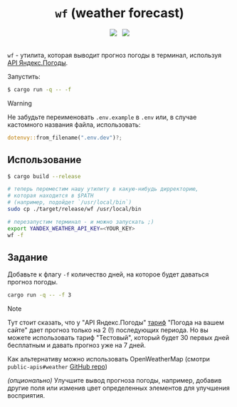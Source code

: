 <div align="center">
  <h1><code>wf</code> (weather forecast)</h1>
  <div>
    <img src="https://img.shields.io/badge/status-going project-3E3E3E?style=float&color=3cbf50"/>
    &nbsp;
    <a href="https://stepik.org/a/184782">
        <img src="https://img.shields.io/badge/Курс-Hands on основы Rust-3E3E3E?style=float&color=e6963c"/>
    </a>
    <br />
    <br />
  </div>
</div>

`wf` - утилита, которая выводит прогноз погоды в терминал, используя [API Яндекс.Погоды](https://yandex.ru/dev/weather/doc/dg/concepts/forecast-info.html).

Запустить:

```bash
$ cargo run -q -- -f
```

> [!WARNING]
> Не забудьте переименовать `.env.example` в `.env` или, в случае кастомного названия файла, использовать:
>
> ```rust
> dotenvy::from_filename(".env.dev")?;
> ```

## Использование

```bash
$ cargo build --release

# теперь переместим нашу утилиту в какую-нибудь дирректорию,
# которая находится в $PATH
# (например, подойдет `/usr/local/bin`)
sudo cp ./target/release/wf /usr/local/bin

# перезапустим терминал - и можно запускать ;)
export YANDEX_WEATHER_API_KEY=<YOUR_KEY>
wf -f
```

## Задание

Добавьте к флагу `-f` количество дней, на которое будет даваться прогноз погоды.

```bash
cargo run -q -- -f 3
```

> [!NOTE]  
> Тут стоит сказать, что у "API Яндекс.Погоды" [тариф](https://yandex.ru/dev/weather/doc/dg/concepts/pricing.html) "Погода на вашем сайте" дает прогноз только на 2 (!) последующих периода. Но вы можете использовать тариф "Тестовый", который будет 30 первых дней бесплатным и давать прогноз уже на 7 дней.
>
> Как альтернативу можно использовать OpenWeatherMap (смотри `public-apis#weather` [GitHub repo](https://github.com/public-apis/public-apis#weather))

_(опционально)_ Улучшите вывод прогноза погоды, например, добавив другие поля или изменив цвет определенных элементов для улучшения восприятия.
